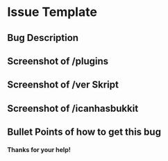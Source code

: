 # Issue Template


## Bug Description


## Screenshot of /plugins


## Screenshot of /ver Skript


## Screenshot of /icanhasbukkit


## Bullet Points of how to get this bug


#### Thanks for your help!
